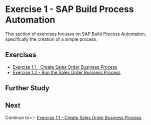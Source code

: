 # Exercise 1 - SAP Build Process Automation

This section of exercises focuses on SAP Build Process Automation, specifically the creation of a simple process.

## Exercises

* [Exercise 1.1 - Create Sales Order Business Process](/exercises/ex1-SAP-Build-Process-Automation/ex1.1/README.md)
* [Exercise 1.2 - Run the Sales Order Business Process](/exercises/ex1-SAP-Build-Process-Automation/ex1.2/README.md) 

## Further Study



## Next

Continue to 👉 [Exercise 1.1 - Create Sales Order Business Process](/exercises/ex1-SAP-Build-Process-Automation/ex1.1/README.md)
